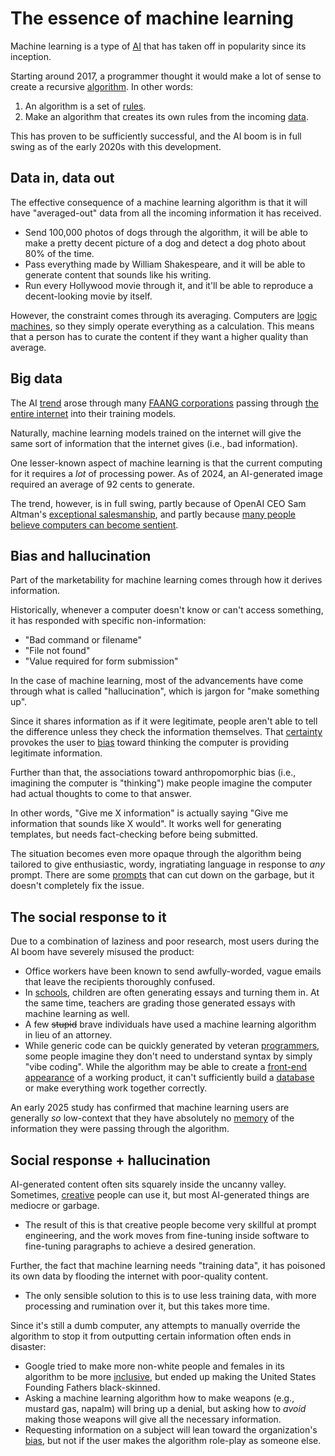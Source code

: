 
# The essence of machine learning

Machine learning is a type of [AI](computers-ai.md) that has taken off in popularity since its inception.

Starting around 2017, a programmer thought it would make a lot of sense to create a recursive [algorithm](computers-software-algorithms.md). In other words:

1. An algorithm is a set of [rules](people-rules.md).
2. Make an algorithm that creates its own rules from the incoming [data](data.md).

This has proven to be sufficiently successful, and the AI boom is in full swing as of the early 2020s with this development.

## Data in, data out

The effective consequence of a machine learning algorithm is that it will have "averaged-out" data from all the incoming information it has received.

- Send 100,000 photos of dogs through the algorithm, it will be able to make a pretty decent picture of a dog and detect a dog photo about 80% of the time.
- Pass everything made by William Shakespeare, and it will be able to generate content that sounds like his writing.
- Run every Hollywood movie through it, and it'll be able to reproduce a decent-looking movie by itself.

However, the constraint comes through its averaging. Computers are [logic machines](logic-cs.md), so they simply operate everything as a calculation. This means that a person has to curate the content if they want a higher quality than average.

## Big data

The AI [trend](trends.md) arose through many [FAANG corporations](faang.md) passing through [the entire internet](computers-software-webdev.md) into their training models.

Naturally, machine learning models trained on the internet will give the same sort of information that the internet gives (i.e., bad information).

One lesser-known aspect of machine learning is that the current computing for it requires a *lot* of processing power. As of 2024, an AI-generated image required an average of 92 cents to generate.

The trend, however, is in full swing, partly because of OpenAI CEO Sam Altman's [exceptional salesmanship](marketing.md), and partly because [many people believe computers can become sentient](https://gainedin.site/machines/).

## Bias and hallucination

Part of the marketability for machine learning comes through how it derives information.

Historically, whenever a computer doesn't know or can't access something, it has responded with specific non-information:

- "Bad command or filename"
- "File not found"
- "Value required for form submission"

In the case of machine learning, most of the advancements have come through what is called "hallucination", which is jargon for "make something up".

Since it shares information as if it were legitimate, people aren't able to tell the difference unless they check the information themselves. That [certainty](understanding-certainty.md) provokes the user to [bias](mind-bias.md) toward thinking the computer is providing legitimate information.

Further than that, the associations toward anthropomorphic bias (i.e., imagining the computer is "thinking") make people imagine the computer had actual thoughts to come to that answer.

In other words, "Give me X information" is actually saying "Give me information that sounds like X would". It works well for generating templates, but needs fact-checking before being submitted.

The situation becomes even more opaque through the algorithm being tailored to give enthusiastic, wordy, ingratiating language in response to *any* prompt. There are some [prompts](computers-ai-ml-prompts.md) that can cut down on the garbage, but it doesn't completely fix the issue.

## The social response to it

Due to a combination of laziness and poor research, most users during the AI boom have severely misused the product:

- Office workers have been known to send awfully-worded, vague emails that leave the recipients thoroughly confused.
- In [schools](education.md), children are often generating essays and turning them in. At the same time, teachers are grading those generated essays with machine learning as well.
- A few ~~stupid~~ brave individuals have used a machine learning algorithm in lieu of an attorney.
- While generic code can be quickly generated by veteran [programmers](computers-software.md), some people imagine they don't need to understand syntax by simply "vibe coding". While the algorithm may be able to create a [front-end appearance](engineering-design.md) of a working product, it can't sufficiently build a [database](database.md) or make everything work together correctly.

An early 2025 study has confirmed that machine learning users are generally *so* low-context that they have absolutely no [memory](mind-memory.md) of the information they were passing through the algorithm.

## Social response + hallucination

AI-generated content often sits squarely inside the uncanny valley. Sometimes, [creative](mind-creativity.md) people can use it, but most AI-generated things are mediocre or garbage.

- The result of this is that creative people become very skillful at prompt engineering, and the work moves from fine-tuning inside software to fine-tuning paragraphs to achieve a desired generation.

Further, the fact that machine learning needs "training data", it has poisoned its own data by flooding the internet with poor-quality content.

- The only sensible solution to this is to use less training data, with more processing and rumination over it, but this takes more time.

Since it's still a dumb computer, any attempts to manually override the algorithm to stop it from outputting certain information often ends in disaster:

- Google tried to make more non-white people and females in its algorithm to be more [inclusive](politics-leftism.md), but ended up making the United States Founding Fathers black-skinned.
- Asking a machine learning algorithm how to make weapons (e.g., mustard gas, napalm) will bring up a denial, but asking how to *avoid* making those weapons will give all the necessary information.
- Requesting information on a subject will lean toward the organization's [bias](mind-bias.md), but not if the user makes the algorithm role-play as someone else.

